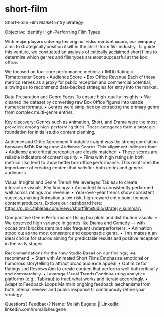 # short-film
Short-Form Film Market Entry Strategy

Objective: Identify High-Performing Film Types

With major players entering the original video content space, our company aims to strategically position itself in the short-form film industry. To guide this venture, we conducted an analysis of critically acclaimed short films to determine which genres and film types are most successful at the box office.

We focused on four core performance metrics:
•	 IMDb Rating
•	 Tomatometer Score
•	 Audience Score
•	 Box Office Revenue
Each of these metrics serves as a proxy for public reception and commercial potential, allowing us to recommend data-backed strategies for entry into the market.

 Data Preparation and Genre Focus
To ensure high-quality insights:
•	We cleaned the dataset by converting raw Box Office figures into usable numerical formats.
•	Genres were simplified by extracting the primary genre from complex multi-genre entries.

Key discovery:
Genres such as Animation, Short, and Drama were the most prevalent among high-performing titles. These categories form a strategic foundation for initial studio content planning.

Audience and Critic Agreement
A notable insight was the strong correlation between IMDb Ratings and Audience Scores.
This alignment indicates that:
•	Audience and critical perception are closely matched.
•	These scores are reliable indicators of content quality.
•	Films with high ratings in both metrics also tend to show better box office performance.
This reinforces the importance of creating content that satisfies both critics and general audiences.

Visual Insights and Genre Trends
We leveraged Tableau to create interactive visuals.
Key findings:
•	Animated films consistently performed well across ratings and revenue.
•	Year-over-year trends show consistent success, making Animation a low-risk, high-reward entry point for new content producers.
Explore our dashboard here:  https://public.tableau.com/views/shortfilmstudio/strategy_summary

Comparative Genre Performance
Using box plots and distribution visuals:
•	We observed high variance in genres like Drama and Comedy — with occasional blockbusters but also frequent underperformers.
•	Animation stood out as the most consistent and dependable genre.
•	This makes it an ideal choice for studios aiming for predictable results and positive reception in the early stages.

Recommendations for the New Studio
Based on our findings, we recommend:
•	Start with Animated Short Films
Emphasize emotional or humorous storytelling to attract broad audience appeal.
•	Optimize for Ratings and Reviews
Aim to create content that performs well both critically and commercially.
•	Leverage Visual Trends
Continue using analytics platforms (e.g., Tableau) to track what works and iterate accordingly.
•	Adapt to Feedback Loops
Maintain ongoing feedback mechanisms from both internal reviews and public response to continuously refine your strategy.


Questions? Feedback? 
Name: Mallah Eugene
🔗 LinkedIn: linkedin.com/in/mallaheugene









